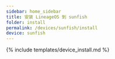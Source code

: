 ```yaml
---
sidebar: home_sidebar
title: 安装 LineageOS 到 sunfish
folder: install
permalink: /devices/sunfish/install
device: sunfish
---
```

{% include templates/device_install.md %}
